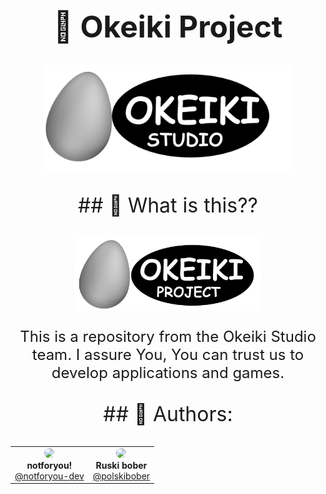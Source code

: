 <meta charset="UTF-8">
<h1 align="center" style="font-size: 48px">🥚 Okeiki Project</h1>

<p align="center">
    <img src="assets/OKEIKI_STUDIO.png" alt="Логотип проекта" width="400">
</p>

<p align="center" style="font-size: 32px">
  ## 🤨 What is this??
</p>

<p align="center">
    <img src="assets/OKEIKI_PROJECT.png" alt="Скриншот работы" width="300">
</p>

<p align="center" style="font-size: 24px;">
This is a repository from the Okeiki Studio team.
I assure You, You can trust us to develop applications and games.
</p>

<p align="center" style="font-size: 32px">
  ## 🤝 Authors:
</p>

<table align="center">
  <tr>
    <td align="center">
      <img src="https://avatars.githubusercontent.com/u/177419722?s=400&u=ea5032ae64955f3fa916e024ec08436f5523aebc&v=4" width="100" style="border-radius: 50%"><br>
      <b>notforyou!</b><br>
      <a href="https://github.com/notforyou-dev">@notforyou-dev</a>
    </td>
    <td align="center">
      <img src="https://avatars.githubusercontent.com/u/194370947?v=4" width="100" style="border-radius: 50%"><br>
      <b>Ruski bober</b><br>
      <a href="https://github.com/polskibober">@polskibober</a>
    </td>
  </tr>
</table>
